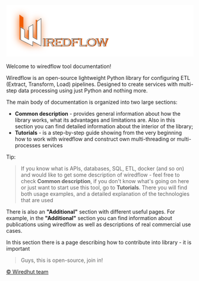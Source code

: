 <img src="https://raw.githubusercontent.com/wiredhut/wiredflow/main/docs/media/wiredflow.png" width="800"/>

Welcome to wiredflow tool documentation! 

Wiredflow is an open-source lightweight Python library for configuring ETL (Extract, Transform, Load) pipelines. 
Designed to create services with multi-step data processing using just Python and nothing more.

The main body of documentation is organized into two large sections: 

- **Common description** - provides general information about how the library works, what its advantages and limitations are. 
  Also in this section you can find detailed information about the interior of the library;
- **Tutorials** - is a step-by-step guide showing from the very beginning how to work
  with wiredflow and construct own multi-threading or multi-processes services

Tip: 
> If you know what is APIs, 
> databases, SQL, ETL, docker (and so on) and would like to get some description of wiredflow - feel free to check **Common description**, 
> if you don't know what's going on here or just want to start use this tool, go to **Tutorials**. There you will find both usage examples,
> and a detailed explanation of the technologies that are used

There is also an **"Additional"** section with different useful pages. 
For example, in the **"Additional"** section you can find information about publications 
using wiredflow as well as descriptions of real commercial use cases.

In this section there is a page describing how to contribute into library - it is important 

> Guys, this is open-source, join in!

[© Wiredhut team](https://wiredhut.com/)